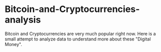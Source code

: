 # Bitcoin-and-Cryptocurrencies-analysis
Bitcoin and Cryptocurrencies are very much popular right now. Here is a small attempt to analyze data to understand more about these "Digital Money".
